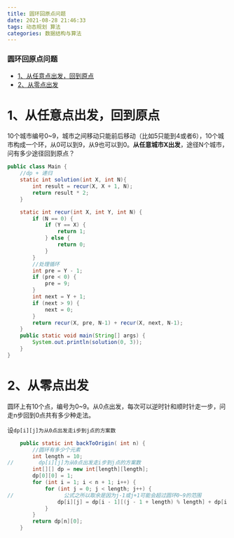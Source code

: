 ```yaml
---
title: 圆环回原点问题
date: 2021-08-28 21:46:33
tags: 动态规划 算法
categories: 数据结构与算法
---
```


<!--more-->

### 圆环回原点问题

- [1、从任意点出发，回到原点](#1_2)
- [2、从零点出发](#2_39)

# 1、从任意点出发，回到原点

10个城市编号0\~9，城市之间移动只能前后移动（比如5只能到4或者6），10个城市构成一个环，从0可以到9，从9也可以到0。**从任意城市X出发**，途径N个城市，问有多少途径回到原点？

```java
public class Main {
    //dp + 递归
    static int solution(int X, int N){
        int result = recur(X, X + 1, N);
        return result * 2;
    }

    static int recur(int X, int Y, int N) {
        if (N == 0) {
            if (Y == X) {
                return 1;
            } else {
                return 0;
            }
        }
        //处理循环
        int pre = Y - 1;
        if (pre < 0) {
            pre = 9;
        }
        int next = Y + 1;
        if (next > 9) {
            next = 0;
        }
        return recur(X, pre, N-1) + recur(X, next, N-1);
    }
    public static void main(String[] args) {
        System.out.println(solution(0, 3));
    }
}
```

# 2、从零点出发

圆环上有10个点，编号为0\~9。从0点出发，每次可以逆时针和顺时针走一步，问走n步回到0点共有多少种走法。

设`dp[i][j]为从0点出发走i步到j点的方案数`

```java
    public static int backToOrigin( int n) {
        //圆环有多少个元素
        int length = 10;
//        dp[i][j]为从0点出发走i步到j点的方案数
        int[][] dp = new int[length][length];
        dp[0][0] = 1;
        for (int i = 1; i < n + 1; i++) {
            for (int j = 0; j < length; j++) {
//                公式之所以取余是因为j-1或j+1可能会超过圆环0~9的范围
                dp[i][j] = dp[i - 1][(j - 1 + length) % length] + dp[i - 1][(j + 1) % length];
            }
        }
        return dp[n][0];
    }
```
